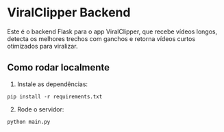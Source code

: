 # ViralClipper Backend

Este é o backend Flask para o app ViralClipper, que recebe vídeos longos, detecta os melhores trechos com ganchos e retorna vídeos curtos otimizados para viralizar.

## Como rodar localmente

1. Instale as dependências:
```
pip install -r requirements.txt
```

2. Rode o servidor:
```
python main.py
```
